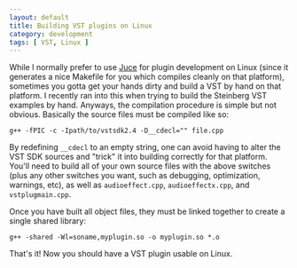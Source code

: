 ```yaml
---
layout: default
title: Building VST plugins on Linux
category: development
tags: [ VST, Linux ]
---
```


While I normally prefer to use [Juce][1] for plugin development on Linux
(since it generates a nice Makefile for you which compiles cleanly on that
platform), sometimes you gotta get your hands dirty and build a VST by hand on
that platform. I recently ran into this when trying to build the Steinberg VST
examples by hand. Anyways, the compilation procedure is simple but not
obvious. Basically the source files must be compiled like so:

`g++ -fPIC -c -Ipath/to/vstsdk2.4 -D__cdecl="" file.cpp`

By redefining `__cdecl` to an empty string, one can avoid having to alter the
VST SDK sources and "trick" it into building correctly for that platform.
You'll need to build all of your own source files with the above switches
(plus any other switches you want, such as debugging, optimization, warnings,
etc), as well as `audioeffect.cpp`, `audioeffectx.cpp`, and `vstplugmain.cpp`.

Once you have built all object files, they must be linked together to create
a single shared library:

`g++ -shared -Wl=soname,myplugin.so -o myplugin.so *.o`

That's it! Now you should have a VST plugin usable on Linux.

[1]: http://www.rawmaterialsoftware.com/juce.php

